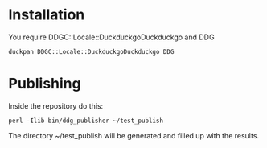 # Installation

You require DDGC::Locale::DuckduckgoDuckduckgo and DDG

```
duckpan DDGC::Locale::DuckduckgoDuckduckgo DDG
```

# Publishing

Inside the repository do this:

```
perl -Ilib bin/ddg_publisher ~/test_publish
```

The directory ~/test_publish will be generated and filled up with the results.


